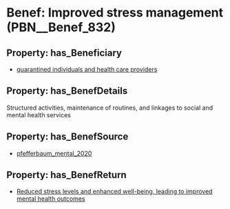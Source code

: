 # Benef: __Improved stress management__ (PBN__Benef_832)

## Property: has_Beneficiary

* [quarantined individuals and health care providers](../Stakeholder/PBN__Stakeholder_342)

## Property: has_BenefDetails

Structured activities, maintenance of routines, and linkages to social and mental health services

## Property: has_BenefSource

* [pfefferbaum_mental_2020](../Article/PBN__Article_167)

## Property: has_BenefReturn

* [Reduced stress levels and enhanced well-being, leading to improved mental health outcomes](../BenefReturn/PBN__BenefReturn_904)

